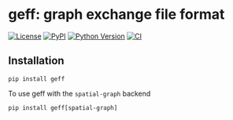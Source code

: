 # geff: graph exchange file format


[![License](https://img.shields.io/pypi/l/geff.svg?color=green)](https://github.com/funkelab/geff/raw/main/LICENSE)
[![PyPI](https://img.shields.io/pypi/v/geff.svg?color=green)](https://pypi.org/project/geff)
[![Python Version](https://img.shields.io/pypi/pyversions/geff.svg?color=green)](https://python.org)
[![CI](https://github.com/funkelab/geff/actions/workflows/ci.yml/badge.svg)](https://github.com/funkelab/geff/actions/workflows/ci.yml)
<!--intro-start-->
## Installation

```
pip install geff
```

To use geff with the `spatial-graph` backend
```
pip install geff[spatial-graph]
```
<!--intro-end-->
